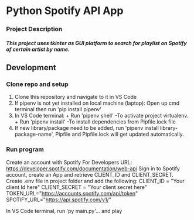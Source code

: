 # Python Spotify API App
### Project Description
##### This project uses tkinter as GUI platform to search for playlist on Spotify of certain artist by name.


## Development
### Clone repo and setup 
1. Clone this repository and navigate to it in VS Code
2. If pipenv is not yet installed on local machine (laptop):
    Open up cmd terminal then run 'pip install pipenv'
3. In VS Code terminal:
        + Run 'pipenv shell' -To activate project virtualenv.
        + Run 'pipenv install' -To install dependencies from Pipfile.lock file
4. If new library/package need to be added, run 'pipenv install library-package-name', Pipfile and Pipfile.lock will get updated automatically.


### Run program
Create an account with Spotify For Developers URL: https://developer.spotify.com/documentation/web-api
Sign in to Spotify account, create an App and retrieve CLIENT_ID and CLIENT_SECRET.
Create .env file in project folder and add the following:
    CLIENT_ID = "Your client Id here"
    CLIENT_SECRET = "Your client secret here"
    TOKEN_URL="https://accounts.spotify.com/api/token"
    SPOTIFY_URL="https://api.spotify.com/v1/"

In VS Code terminal, run 'py main.py'... and play
